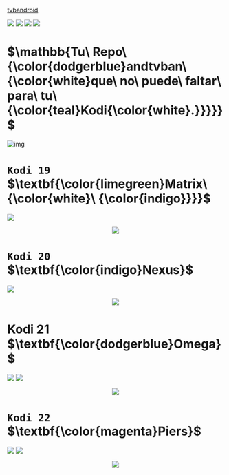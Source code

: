 [tvbandroid](https://github.com/tvbandroid/tvbandroid.github.io)
<p align="left">
<img src="https://img.shields.io/badge/REPOSITORIO_ANDTVBAN%20-Matrix-limegreen"> 
<img src="https://img.shields.io/badge/Nexus-indigo">
<img src="https://img.shields.io/badge/Omega-dodgerblue">
<img src="https://img.shields.io/badge/Piers-magenta">
</p>
 
# $\mathbb{Tu\ Repo\ {\color{dodgerblue}andtvban\ {\color{white}que\ no\ puede\ faltar\ para\ tu\ {\color{teal}Kodi{\color{white}.}}}}}$



![img](https://) 
# `Kodi 19` $\textbf{\color{limegreen}Matrix\ {\color{white}\ {\color{indigo}}}}$
<p align="left">
<img src="https://img.shields.io/badge/ANDTV-Matrix-limegreen">
<p align="center">
<img src="https://i.imgur.com/FmHatKc.png">
</p>

# `Kodi 20` $\textbf{\color{indigo}Nexus}$
<p align="left">
<img src="https://img.shields.io/badge/TVBAN-LA%20ORIGINAL-8A2BE2">  
<p align="center">
<img src="https://i.imgur.com/19lQWCN.png">  
</p>

<h1 align="left"> Kodi 21 $\textbf{\color{dodgerblue}Omega}$ </h1>
<p align="left">
<img src="https://img.shields.io/badge/TVBAN-MATNEXOM-dodgerblue">
<img src="https://img.shields.io/badge/FUNCIONANDO-moccasin">
<p align="center">
<img src="https://i.imgur.com/fbPNcPZ.jpg"> 
</p>

# `Kodi 22` $\textbf{\color{magenta}Piers}$ 
<p align="left">
<img src="https://img.shields.io/badge/Piers-magenta">
<img src="https://img.shields.io/badge/PROXIMAMENTE-plum"> 
<p align="center">
<img src="https://i.imgur.com/fbPNcPZ.jpg"> 
</p>
